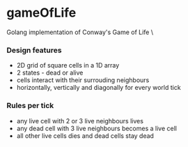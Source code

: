 # gameOfLife
Golang implementation of Conway's Game of Life \

### Design features
* 2D grid of square cells in a 1D array
* 2 states - dead or alive
* cells interact with their surrouding neighbours
* horizontally, vertically and diagonally for every world tick

### Rules per tick
* any live cell with 2 or 3 live neighbours lives
* any dead cell with 3 live neighbours becomes a live cell
* all other live cells dies and dead cells stay dead
